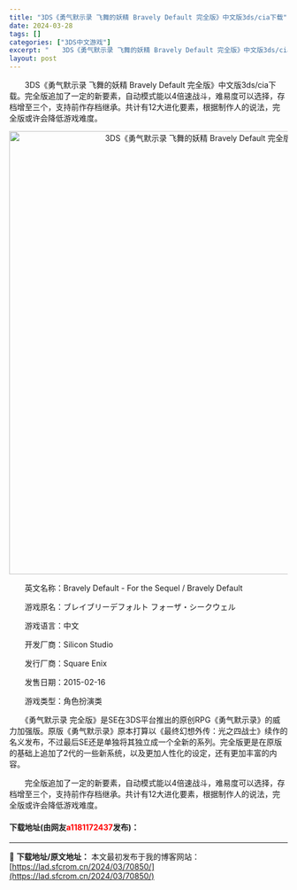 ```yaml
---
title: "3DS《勇气默示录 飞舞的妖精 Bravely Default 完全版》中文版3ds/cia下载"
date: 2024-03-28
tags: []
categories: ["3DS中文游戏"]
excerpt: "　　3DS《勇气默示录 飞舞的妖精 Bravely Default 完全版》中文版3ds/cia下载。完全版追加了一定的新要素，自动模式能以4倍速战斗，难易度可以选择，存档增至三个，支持前作存档继承。共计有12大进化要素，根据制作人的说法，完全版或许会降低游戏难度。 　　英文名称：Bravely D&hellip;"
layout: post
---
```


 <p>　　3DS《勇气默示录 飞舞的妖精 Bravely Default 完全版》中文版3ds/cia下载。完全版追加了一定的新要素，自动模式能以4倍速战斗，难易度可以选择，存档增至三个，支持前作存档继承。共计有12大进化要素，根据制作人的说法，完全版或许会降低游戏难度。</p> <p align="center"><img align="" border="0" src="https://lad.sfcrom.cn/wp-content/uploads/2024/03/20240328_6605470e0e34a.jpg" width="800" alt="3DS《勇气默示录 飞舞的妖精 Bravely Default 完全版》中文版3ds/cia下载" /></p> <p>　　英文名称：Bravely Default - For the Sequel / Bravely Default</p> <p>　　游戏原名：ブレイブリーデフォルト フォーザ・シークウェル</p> <p>　　游戏语言：中文</p> <p>　　开发厂商：Silicon Studio</p> <p>　　发行厂商：Square Enix</p> <p>　　发售日期：2015-02-16</p> <p>　　游戏类型：角色扮演类</p> <p>　　《勇气默示录 完全版》是SE在3DS平台推出的原创RPG《勇气默示录》的威力加强版。原版《勇气默示录》原本打算以《最终幻想外传：光之四战士》续作的名义发布，不过最后SE还是单独将其独立成一个全新的系列。完全版更是在原版的基础上追加了2代的一些新系统，以及更加人性化的设定，还有更加丰富的内容。</p> <p>　　完全版追加了一定的新要素，自动模式能以4倍速战斗，难易度可以选择，存档增至三个，支持前作存档继承。共计有12大进化要素，根据制作人的说法，完全版或许会降低游戏难度。</p> <p><h4>下载地址(由网友<font color="red">a1181172437</font>发布)：</h4></p> 

---
📖 **下载地址/原文地址：** 本文最初发布于我的博客网站：[https://lad.sfcrom.cn/2024/03/70850/](https://lad.sfcrom.cn/2024/03/70850/)
